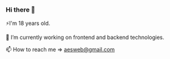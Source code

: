 ### Hi there 👋
⚡I'm 18 years old.

🔭 I’m currently working on frontend and backend technologies.

📫 How to reach me => aesweb@gmail.com
<!--
**aesweb/aesweb** is a ✨ _special_ ✨ repository because its `README.md` (this file) appears on your GitHub profile.

Here are some ideas to get you started:

- 
- 
- 👯 I’m looking to collaborate on ...
- 🤔 I’m looking for help with ...
- 💬 Ask me about ...
- 📫 How to reach me: ...
- 😄 Pronouns: ...
-  Fun fact: ...
-->


